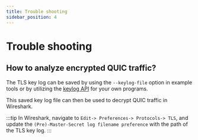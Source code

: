 ```yaml
---
title: Trouble shooting
sidebar_position: 4
---
```


# Trouble shooting

## How to analyze encrypted QUIC traffic?

The TLS key log can be saved by using the `--keylog-file` option in example tools or by utilizing the [keylog API](../api_reference/c_quic#connection-logging-and-tracing) for your own programs. 

This saved key log file can then be used to decrypt QUIC traffic in Wireshark.

:::tip
In Wireshark, navigate to `Edit-> Preferences-> Protocols-> TLS`, and update the `(Pre)-Master-Secret log filename preference` with the path of the TLS key log.
:::

